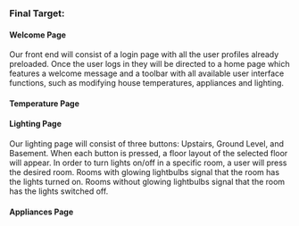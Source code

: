 ### Final Target:

#### Welcome Page

Our front end will consist of a login page with all the user profiles already preloaded. Once the user logs in they will be directed to a home page which features a welcome message and a toolbar with all available user interface functions, such as modifying house temperatures, appliances and lighting.

#### Temperature Page

#### Lighting Page

Our lighting page will consist of three buttons: Upstairs, Ground Level, and Basement. When each button is pressed, a floor layout of the selected floor will appear. In order to turn lights on/off in a specific room, a user will press the desired room. Rooms with glowing lightbulbs signal that the room has the lights turned on. Rooms without glowing lightbulbs signal that the room has the lights switched off. 

#### Appliances Page
